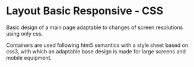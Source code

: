 # Layout Basic Responsive - CSS 

Basic design of a main page adaptable to changes of screen resolutions using only css.

Containers are used following htm5 semantics with a style sheet based on css3, with which an adaptable base design is made for large screens and mobile equipment.